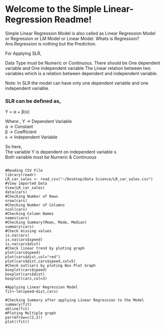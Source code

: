 # Welcome to the Simple Linear-Regression Readme!

Simple Linear Regression Model is also called as Linear Regression Model or Regression or LM Model or Linear Model. Whats is Regression? Ans.Regression is nothing but the Prediction.

For Applying SLR,

Data Type must be Numeric or Continuous.
There should be One dependent variable and One independent variable
The Linear relation between two variables which is a relation between dependent and independent variable.

Note: In SLR the model can have only one dependent variable and one independent variable.

### SLR can be defined as,

Y = α + β(x)


Where ,
Y -> Dependent Variable  
α -> Constant  
β -> Coefficient  
x -> Independent Variable  

So here,  
The variable Y is dependent on independent variable x.  
Both variable must be Numeric & Continuous  
  
  
 
````#############Simple linear regression model###########

#Reading CSV File 
library(readr)
LR_car_sales <- read_csv("~/Desktop/Data Science/LR_car_sales.csv")
#View imported Data
View(LR_car_sales)
data(cars)
#Checking Number of Rows
nrow(cars)
#Checking Number of Columns
ncol(cars)
#Checking Column Names
names(cars)
#Checking Summary(Mean, Mode, Median)
summary(cars)
#Check missing values
is.na(cars)
is.na(cars$speed)
is.na(cars$dist)
#Check linear trend by ploting graph
plot(cars$speed)
plot(cars$dist,col="red")
plot(cars$dist,cars$speed,col=5)
#Check outliers by ploting Box Plot Graph
boxplot(cars$speed)
boxplot(cars$dist)
boxplot(cars,col=3)  

#Applying Linear Regression Model
fit<-lm(speed~dist,cars)

#Checking Summary after applying Linear Regression to the Model
summary(fit)
abline(fit)
#Ploting Multiple graph
par(mfrow=c(2,2))
plot((fit))
````


